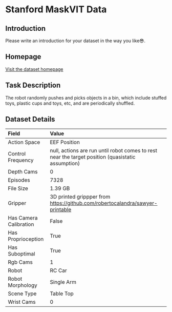 # Stanford MaskVIT Data


## Introduction

Please write an introduction for your dataset in the way you like:sunglasses:.


## Homepage

[Visit the dataset homepage](https://arxiv.org/abs/2206.11894)


## Task Description

The robot randomly pushes and picks objects in a bin, which include stuffed toys, plastic cups and toys, etc, and are periodically shuffled.


## Dataset Details

| Field                            | Value                    |
|:---------------------------------|:-------------------------|
| Action Space                     | EEF Position           |
| Control Frequency                     | null, actions are run until robot comes to rest near the target position (quasistatic assumption)           |
| Depth Cams                     | 0           |
| Episodes                     | 7328           |
| File Size                     |  1.39 GB           |
| Gripper                     | 3D printed grippper from https://github.com/robertocalandra/sawyer-printable           |
| Has Camera Calibration                     | False           |
| Has Proprioception                     | True           |
| Has Suboptimal                     | True           |
| Rgb Cams                     | 1           |
| Robot                     | RC Car           |
| Robot Morphology                     | Single Arm           |
| Scene Type                     | Table Top           |
| Wrist Cams                     | 0           |


